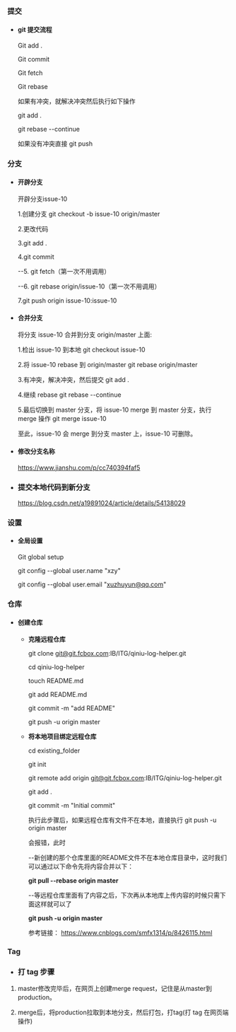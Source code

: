 

### 提交

- #### git 提交流程

  Git add .

  Git commit

  Git fetch

  Git rebase

  如果有冲突，就解决冲突然后执行如下操作

  git add .

   git rebase --continue 

  如果没有冲突直接 git push

 

 ### 分支

- #### 开辟分支

  开辟分支issue-10

  1.创建分支 git checkout -b issue-10 origin/master

  2.更改代码

  3.git add .

  4.git commit

  --5. git fetch（第一次不用调用）

  --6. git rebase origin/issue-10（第一次不用调用）

  7.git push origin issue-10:issue-10

- #### 合并分支

  将分支 issue-10 合并到分支 origin/master 上面:

  1.检出 issue-10 到本地 git checkout issue-10

  2.将 issue-10 rebase 到 origin/master     git rebase origin/master

  3.有冲突，解决冲突，然后提交 git add .

  4.继续 rebase git rebase --continue

  5.最后切换到 master 分支，将 issue-10 merge 到 master 分支，执行 merge 操作 git merge issue-10

  至此，issue-10 会 merge 到分支 master 上，issue-10 可删除。

- #### 修改分支名称

  <https://www.jianshu.com/p/cc740394faf5>

- ### 提交本地代码到新分支

  <https://blog.csdn.net/a19891024/article/details/54138029>

### 设置

- #### 全局设置

  Git global setup

  git config --global user.name "xzy"

  git config --global user.email "xuzhuyun@qq.com"

 

### 仓库

- #### 创建仓库

  - **克隆远程仓库**

    git clone git@git.fcbox.com:IB/ITG/qiniu-log-helper.git

    cd qiniu-log-helper

    touch README.md

    git add README.md

    git commit -m "add README"

    git push -u origin master

  - **将本地项目绑定远程仓库**

    cd existing_folder

    git init

    git remote add origin git@git.fcbox.com:IB/ITG/qiniu-log-helper.git

    git add .

    git commit -m "Initial commit"

    执行此步骤后，如果远程仓库有文件不在本地，直接执行 git push -u origin master

    会报错，此时

    --新创建的那个仓库里面的README文件不在本地仓库目录中，这时我们可以通过以下命令先将内容合并以下：

    **git pull --rebase origin master**

    --等远程仓库里面有了内容之后，下次再从本地库上传内容的时候只需下面这样就可以了

    **git push -u origin master**

    参考链接：
    https://www.cnblogs.com/smfx1314/p/8426115.html


### Tag

- ### **打  tag  步骤**


1. master修改完毕后，在网页上创建merge request，记住是从master到production。

2. merge后，将production拉取到本地分支，然后打包，打tag(打 tag 在网页端操作)

 

 

 

 
